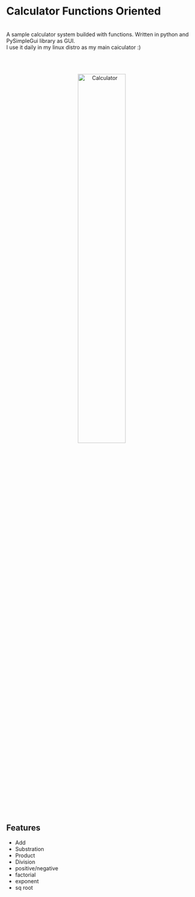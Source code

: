 # Calculator Functions Oriented
<br>
A sample calculator system builded with functions. Written in python and PySimpleGui library as GUI. <br>
I use it daily in my linux distro as my main caiculator :)

<br><br>

<p align="center">
  <img src="https://i.ibb.co/wzXL8Fw/calc.png" alt="Calculator" style="width:50%"/>
</p>

## Features

- Add
- Substration
- Product
- Division
- positive/negative
- factorial
- exponent
- sq root



